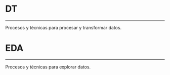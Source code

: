 
# DT
---
Procesos y técnicas para procesar y transformar datos.

# EDA
---
Procesos y técnicas para explorar datos.
